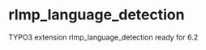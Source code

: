 rlmp_language_detection
=======================

TYPO3 extension rlmp_language_detection ready for 6.2
